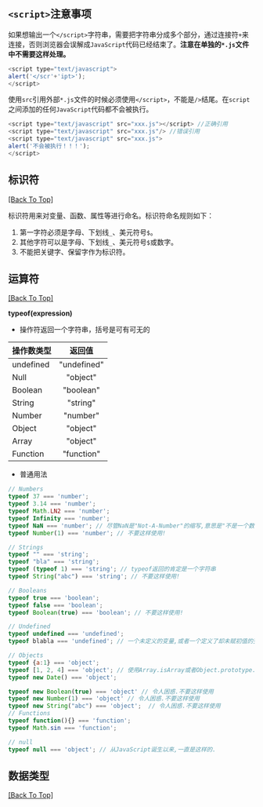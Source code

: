 ## `<script>`注意事项

如果想输出一个`</script>`字符串，需要把字符串分成多个部分，通过连接符`+`来连接，否则浏览器会误解成`JavaScript`代码已经结束了。**注意在单独的`*.js`文件中不需要这样处理。**

```javascript
<script type="text/javascript">
alert('</scr'+'ipt>');
</script>
```

使用`src`引用外部`*.js`文件的时候必须使用`</script>`，不能是`/>`结尾。在`script`之间添加的任何`JavaScript`代码都不会被执行。

```javascript
<script type="text/javascript" src="xxx.js"></script> //正确引用
<script type="text/javascript" src="xxx.js"/> //错误引用
<script type="text/javascript" src="xxx.js">
alert('不会被执行！！！');
</script>
```

## 标识符

[[Back To Top]](#jump-to-section)

标识符用来对变量、函数、属性等进行命名。标识符命名规则如下：
1. 第一字符必须是字母、下划线`_`、美元符号`$`。
2. 其他字符可以是字母、下划线`_`、美元符号`$`或数字。
3. 不能把关键字、保留字作为标识符。

## 运算符

[[Back To Top]](#jump-to-section)

**typeof(expression)**

- 操作符返回一个字符串，括号是可有可无的

| 操作数类型    | 返回值        |
| ------------- |:-------------:|
| undefined     | "undefined"   |
| Null          | "object"      |
| Boolean       | "boolean"     |
| String        | "string"      |
| Number        | "number"      |
| Object        | "object"      |
| Array         | "object"      |
| Function      | "function"    |

- 普通用法

```javascript
// Numbers
typeof 37 === 'number';
typeof 3.14 === 'number';
typeof Math.LN2 === 'number';
typeof Infinity === 'number';
typeof NaN === 'number'; // 尽管NaN是"Not-A-Number"的缩写,意思是"不是一个数字"
typeof Number(1) === 'number'; // 不要这样使用!

// Strings
typeof "" === 'string';
typeof "bla" === 'string';
typeof (typeof 1) === 'string'; // typeof返回的肯定是一个字符串
typeof String("abc") === 'string'; // 不要这样使用!

// Booleans
typeof true === 'boolean';
typeof false === 'boolean';
typeof Boolean(true) === 'boolean'; // 不要这样使用!

// Undefined
typeof undefined === 'undefined';
typeof blabla === 'undefined'; // 一个未定义的变量,或者一个定义了却未赋初值的变量

// Objects
typeof {a:1} === 'object';
typeof [1, 2, 4] === 'object'; // 使用Array.isArray或者Object.prototype.toString.call方法可以分辨出一个数组和真实的对象
typeof new Date() === 'object';

typeof new Boolean(true) === 'object' // 令人困惑.不要这样使用
typeof new Number(1) === 'object' // 令人困惑.不要这样使用
typeof new String("abc") === 'object';  // 令人困惑.不要这样使用
// Functions
typeof function(){} === 'function';
typeof Math.sin === 'function';

// null
typeof null === 'object'; // 从JavaScript诞生以来,一直是这样的.
```

## 数据类型

[[Back To Top]](#jump-to-section)

